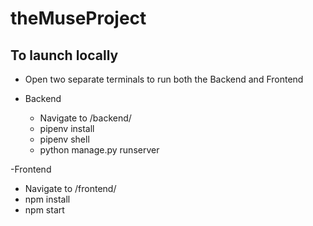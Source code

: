 # theMuseProject

## To launch locally
- Open two separate terminals to run both the Backend and Frontend

- Backend
  - Navigate to /backend/
  - pipenv install
  - pipenv shell
  - python manage.py runserver

-Frontend
  - Navigate to /frontend/
  - npm install
  - npm start

